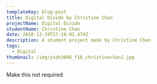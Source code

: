 ```yaml
---
templateKey: blog-post
title: Digital Divide by Christine Chan
projectName: Digital Divide
studentName: Christine Chan
date: 2018-12-19T17:19:02.474Z
description: A student project made by Christine Chan
tags:
  - Digital
thumbnail: /img/ysdn3006_f16_christinechan1.jpg
---
```

Make this not required
